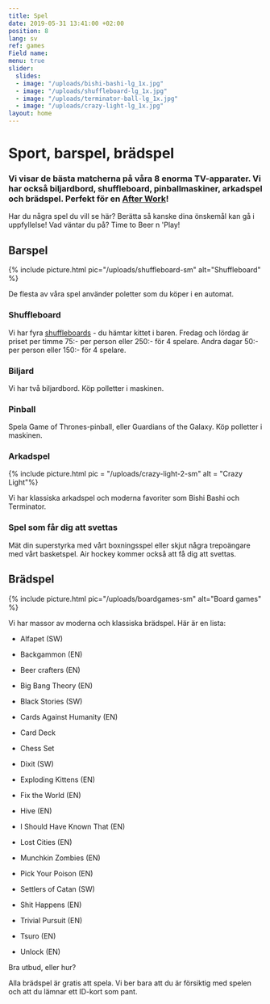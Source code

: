 ```yaml
---
title: Spel
date: 2019-05-31 13:41:00 +02:00
position: 8
lang: sv
ref: games
Field name: 
menu: true
slider:
  slides:
  - image: "/uploads/bishi-bashi-lg_1x.jpg"
  - image: "/uploads/shuffleboard-lg_1x.jpg"
  - image: "/uploads/terminator-ball-lg_1x.jpg"
  - image: "/uploads/crazy-light-lg_1x.jpg"
layout: home
---
```


# Sport, barspel, brädspel

### Vi visar de bästa matcherna på våra 8 enorma TV-apparater. Vi har också biljardbord, shuffleboard, pinballmaskiner, arkadspel och brädspel. Perfekt för en <a href="http://beernplay.se/after-work-sodermalm.html">After Work</a>!

Har du några spel du vill se här? Berätta så kanske dina önskemål kan gå i uppfyllelse! Vad väntar du på? Time to Beer n 'Play!

<div class="games-menu" markdown="1">

<section markdown="1">

## Barspel

{% include picture.html pic="/uploads/shuffleboard-sm" alt="Shuffleboard" %}

De flesta av våra spel använder poletter som du köper i en automat.

### Shuffleboard

Vi har fyra <a href="http://beernplay.se/shuffleboard-sodermalm.html">shuffleboards</a> - du hämtar kittet i baren. Fredag och lördag är priset per timme 75:- per person eller 250:- för 4 spelare. Andra dagar 50:- per person eller 150:- för 4 spelare.

### Biljard

Vi har två biljardbord. Köp polletter i maskinen.

### Pinball

Spela Game of Thrones-pinball, eller Guardians of the Galaxy. Köp polletter i maskinen.

### Arkadspel

{% include picture.html pic = "/uploads/crazy-light-2-sm" alt = "Crazy Light"%}

Vi har klassiska arkadspel och moderna favoriter som Bishi Bashi och Terminator.

### Spel som får dig att svettas

Mät din superstyrka med vårt boxningsspel eller skjut några trepoängare med vårt basketspel. Air hockey kommer också att få dig att svettas.

</section>

<section markdown="1">

## Brädspel

{% include picture.html pic="/uploads/boardgames-sm" alt="Board games" %}

Vi har massor av moderna och klassiska brädspel. Här är en lista:

* Alfapet (SW)

* Backgammon (EN)

* Beer crafters (EN)

* Big Bang Theory (EN)

* Black Stories (SW)

* Cards Against Humanity (EN)

* Card Deck

* Chess Set

* Dixit (SW)

* Exploding Kittens (EN)

* Fix the World (EN)

* Hive (EN)

* I Should Have Known That (EN)

* Lost Cities (EN)

* Munchkin Zombies (EN)

* Pick Your Poison (EN)

* Settlers of Catan (SW)

* Shit Happens (EN)

* Trivial Pursuit (EN)

* Tsuro (EN)

* Unlock (EN)

Bra utbud, eller hur?

Alla brädspel är gratis att spela. Vi ber bara att du är försiktig med spelen och att du lämnar ett ID-kort som pant.

</section>